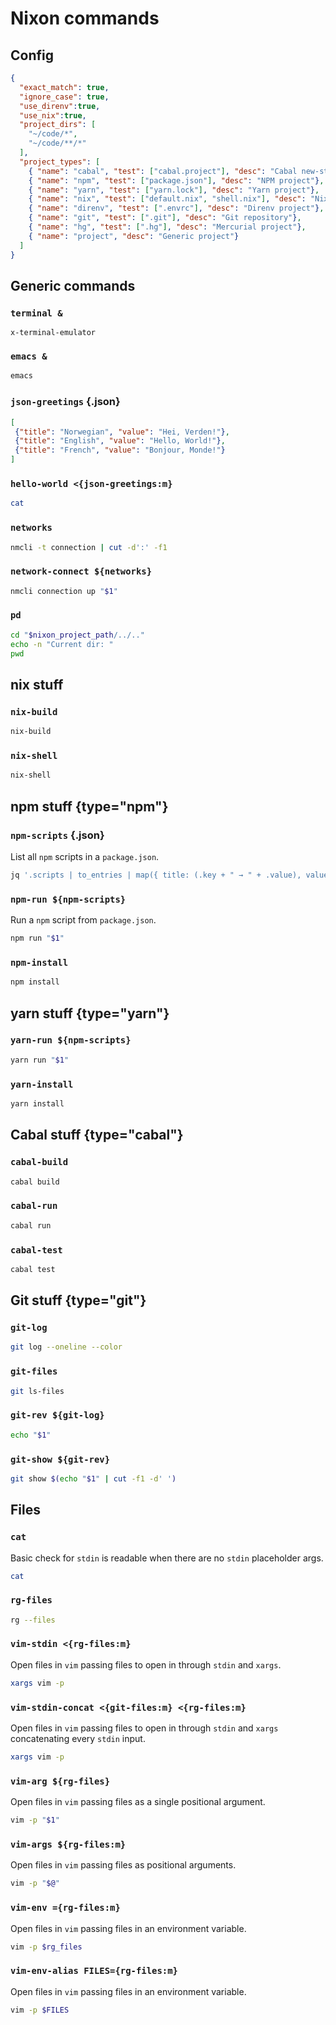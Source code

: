 # Nixon commands

## Config

``` json config
{
  "exact_match": true,
  "ignore_case": true,
  "use_direnv":true,
  "use_nix":true,
  "project_dirs": [
    "~/code/*",
    "~/code/**/*"
  ],
  "project_types": [
    { "name": "cabal", "test": ["cabal.project"], "desc": "Cabal new-style project"},
    { "name": "npm", "test": ["package.json"], "desc": "NPM project"},
    { "name": "yarn", "test": ["yarn.lock"], "desc": "Yarn project"},
    { "name": "nix", "test": ["default.nix", "shell.nix"], "desc": "Nix project"},
    { "name": "direnv", "test": [".envrc"], "desc": "Direnv project"},
    { "name": "git", "test": [".git"], "desc": "Git repository"},
    { "name": "hg", "test": [".hg"], "desc": "Mercurial project"},
    { "name": "project", "desc": "Generic project"}
  ]
}
```

## Generic commands

### `terminal &`

```
x-terminal-emulator
```

### `emacs &`

```bash
emacs
```

### `json-greetings` {.json}

```json
[
 {"title": "Norwegian", "value": "Hei, Verden!"},
 {"title": "English", "value": "Hello, World!"},
 {"title": "French", "value": "Bonjour, Monde!"}
]
```

### `hello-world <{json-greetings:m}`

```bash
cat
```

### `networks`

```bash
nmcli -t connection | cut -d':' -f1
```

### `network-connect ${networks}`

```bash
nmcli connection up "$1"
```

### `pd`

```bash
cd "$nixon_project_path/../.."
echo -n "Current dir: "
pwd
```

## nix stuff

### `nix-build`

```bash
nix-build
```

### `nix-shell`

```bash
nix-shell
```

## npm stuff {type="npm"}

### `npm-scripts` {.json}

List all `npm` scripts in a `package.json`.

```bash
jq '.scripts | to_entries | map({ title: (.key + " → " + .value), value: .key })' package.json
```

### `npm-run ${npm-scripts}`

Run a `npm` script from `package.json`.

```bash
npm run "$1"
```

### `npm-install`

```bash
npm install
```

## yarn stuff {type="yarn"}

### `yarn-run ${npm-scripts}`

```bash
yarn run "$1"
```

### `yarn-install`

```bash
yarn install
```

## Cabal stuff {type="cabal"}

### `cabal-build`

```bash
cabal build
```

### `cabal-run`

```bash
cabal run
```

### `cabal-test`

```bash
cabal test
```

## Git stuff {type="git"}

### `git-log`

```bash
git log --oneline --color
```

### `git-files`

```bash
git ls-files
```

### `git-rev ${git-log}`

```bash
echo "$1"
```

### `git-show ${git-rev}`

```bash
git show $(echo "$1" | cut -f1 -d' ')
```

## Files

### `cat`

Basic check for `stdin` is readable when there are no `stdin` placeholder args.

```bash
cat
```

### `rg-files`

```bash
rg --files
```

### `vim-stdin <{rg-files:m}`

Open files in `vim` passing files to open in through `stdin` and `xargs`.

```bash
xargs vim -p
```

### `vim-stdin-concat <{git-files:m} <{rg-files:m}`

Open files in `vim` passing files to open in through `stdin` and `xargs`
concatenating every `stdin` input.

```bash
xargs vim -p
```

### `vim-arg ${rg-files}`

Open files in `vim` passing files as a single positional argument.

```bash
vim -p "$1"
```

### `vim-args ${rg-files:m}`

Open files in `vim` passing files as positional arguments.

```bash
vim -p "$@"
```

### `vim-env ={rg-files:m}`

Open files in `vim` passing files in an environment variable.

```bash
vim -p $rg_files
```

### `vim-env-alias FILES={rg-files:m}`

Open files in `vim` passing files in an environment variable.

```bash
vim -p $FILES
```
